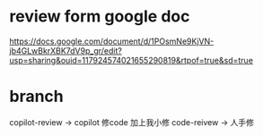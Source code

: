 # review form google doc 

https://docs.google.com/document/d/1POsmNe9KjVN-jb4GLwBkrXBK7dV9p_gr/edit?usp=sharing&ouid=117924574021655290819&rtpof=true&sd=true

# branch

copilot-review -> copilot 修code 加上我小修
code-reivew -> 人手修